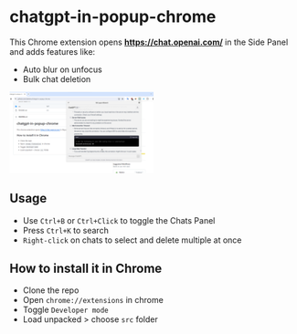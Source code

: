 # chatgpt-in-popup-chrome

This Chrome extension opens **https://chat.openai.com/** in the Side Panel and adds features like:
- Auto blur on unfocus
- Bulk chat deletion

<img src="https://github.com/dpikalov/chatgpt-in-popup-chrome/blob/main/artworks/screenshot.png?raw=true" width="50%">

## Usage

- Use `Ctrl+B` or `Ctrl+Click` to toggle the Chats Panel
- Press `Ctrl+K` to search
- `Right-click` on chats to select and delete multiple at once


## How to install it in Chrome
- Clone the repo
- Open ```chrome://extensions``` in chrome
- Toggle ```Developer mode```
- Load unpacked > choose ```src``` folder
  



